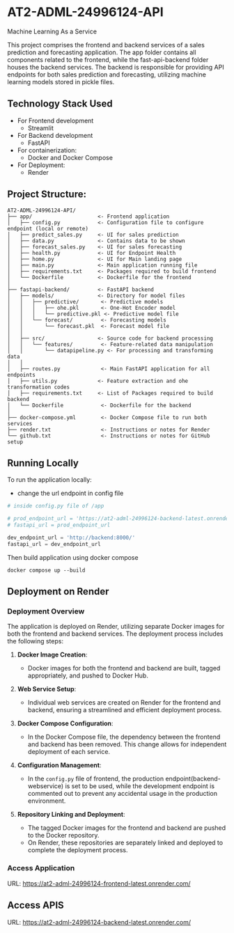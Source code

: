 # AT2-ADML-24996124-API
Machine Learning As a Service

This project comprises the frontend and backend services of a sales prediction and forecasting application. The app folder contains all components related to the frontend, while the fast-api-backend folder houses the backend services. The backend is responsible for providing API endpoints for both sales prediction and forecasting, utilizing machine learning models stored in pickle files.

## Technology Stack Used
- For Frontend development
    - Streamlit 
- For Backend development
    - FastAPI
- For containerization:
    - Docker and Docker Compose
- For Deployment:
    - Render


## Project Structure:
```
AT2-ADML-24996124-API/
├── app/                     <- Frontend application
│   ├── config.py            <- Configuration file to configure endpoint (local or remote)
│   ├── predict_sales.py     <- UI for sales prediction
│   ├── data.py              <- Contains data to be shown
│   ├── forecast_sales.py    <- UI for sales forecasting
│   ├── health.py            <- UI for Endpoint Health
│   ├── home.py              <- UI for Main landing page
│   ├── main.py              <- Main application running file
│   ├── requirements.txt     <- Packages required to build frontend 
│   └── Dockerfile           <- Dockerfile for the frontend
│
├── fastapi-backend/         <- FastAPI backend
│   ├── models/              <- Directory for model files
│   │   ├── predictive/       <- Predictive models
│   │   │   ├── ohe.pkl       <- One-Hot Encoder model
│   │   │   └── predictive.pkl <- Predictive model file
│   │   └── forecast/         <- Forecasting models
│   │       └── forecast.pkl  <- Forecast model file
│   │
│   ├── src/                 <- Source code for backend processing
│   │   └── features/         <- Feature-related data manipulation
│   │       └── datapipeline.py <- For processing and transforming data 
│   │
│   ├── routes.py             <- Main FastAPI application for all endpoints
│   ├── utils.py             <- Feature extraction and ohe transformation codes
│   ├── requirements.txt     <- List of Packages required to build backend
│   └── Dockerfile            <- Dockerfile for the backend
│
├── docker-compose.yml        <- Docker Compose file to run both services
├── render.txt                <- Instructions or notes for Render
└── github.txt                <- Instructions or notes for GitHub setup

```


## Running Locally
To run the application locally:
- change the url endpoint in config file 
``` python
# inside config.py file of /app

# prod_endpoint_url = 'https://at2-adml-24996124-backend-latest.onrender.com/'
# fastapi_url = prod_endpoint_url

dev_endpoint_url = 'http://backend:8000/'
fastapi_url = dev_endpoint_url

```
Then build application using docker compose 
```docker
docker compose up --build
```
## Deployment on Render
### Deployment Overview

The application is deployed on Render, utilizing separate Docker images for both the frontend and backend services. The deployment process includes the following steps:

1. **Docker Image Creation**:
   - Docker images for both the frontend and backend are built, tagged appropriately, and pushed to Docker Hub.

2. **Web Service Setup**:
   - Individual web services are created on Render for the frontend and backend, ensuring a streamlined and efficient deployment process.

3. **Docker Compose Configuration**:
   - In the Docker Compose file, the dependency between the frontend and backend has been removed. This change allows for independent deployment of each service.

4. **Configuration Management**:
   - In the `config.py` file of frontend, the production endpoint(backend-webservice) is set to be used, while the development endpoint is commented out to prevent any accidental usage in the production environment.

5. **Repository Linking and Deployment**:
   - The tagged Docker images for the frontend and backend are pushed to the Docker repository. 
   - On Render, these repositories are separately linked and deployed to complete the deployment process.


### Access Application
URL: https://at2-adml-24996124-frontend-latest.onrender.com/

## Access APIS
 URL: https://at2-adml-24996124-backend-latest.onrender.com/